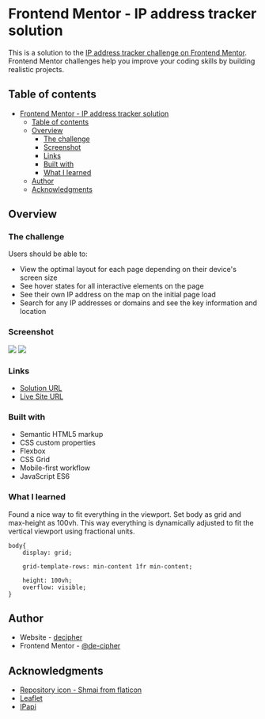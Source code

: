 # Frontend Mentor - IP address tracker solution

This is a solution to the [IP address tracker challenge on Frontend Mentor](https://www.frontendmentor.io/challenges/ip-address-tracker-I8-0yYAH0). Frontend Mentor challenges help you improve your coding skills by building realistic projects. 

## Table of contents

- [Frontend Mentor - IP address tracker solution](#frontend-mentor---ip-address-tracker-solution)
  - [Table of contents](#table-of-contents)
  - [Overview](#overview)
    - [The challenge](#the-challenge)
    - [Screenshot](#screenshot)
    - [Links](#links)
    - [Built with](#built-with)
    - [What I learned](#what-i-learned)
  - [Author](#author)
  - [Acknowledgments](#acknowledgments)


## Overview

### The challenge

Users should be able to:

- View the optimal layout for each page depending on their device's screen size
- See hover states for all interactive elements on the page
- See their own IP address on the map on the initial page load
- Search for any IP addresses or domains and see the key information and location

### Screenshot

![](./design/ip%20tracker%20desktop.png)
![](./design/ip%20tracker%20mobile.png)



### Links

- [Solution URL](https://www.frontendmentor.io/solutions/ip-address-tracker-using-the-api-leaflet-and-ipapi-rJ4ePBpE9)
- [Live Site URL](https://classy-cocada-1666ae.netlify.app/)


### Built with

- Semantic HTML5 markup
- CSS custom properties
- Flexbox
- CSS Grid
- Mobile-first workflow
- JavaScript ES6


### What I learned

Found a nice way to fit everything in the viewport. Set body as grid and max-height as 100vh. This way everything is dynamically adjusted to fit the vertical viewport using fractional units.

```
body{
    display: grid;

    grid-template-rows: min-content 1fr min-content;

    height: 100vh;
    overflow: visible;
}

```

## Author

- Website - [decipher](https://classy-cocada-1666ae.netlify.app/)
- Frontend Mentor - [@de-cipher](https://www.frontendmentor.io/profile/de-sipher)


## Acknowledgments

- [Repository icon - Shmai from flaticon](https://www.flaticon.com/authors/shmai)
- [Leaflet](https://leafletjs.com/)
- [IPapi](https://ipapi.co/)
